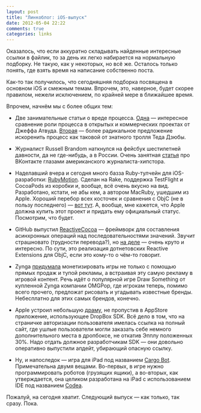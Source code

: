 ```yaml
---
layout: post
title: "Линкоблог: iOS-выпуск"
date: 2012-05-04 22:22
comments: true
categories: links
---
```


Оказалось, что если аккуратно складывать найденные интересные ссылки в файлик, то за день их легко набирается на нормальную подборку. Не такую, как у некоторых, но всё же. Осталось только понять, где взять время на написание собственно поста. 

Как-то так получилось, что сегодняшняя подборка посвящена в основном iOS и смежным темам. Впрочем, это, наверное, будет скорее правилом, нежели исключением, по крайней мере в ближайшее время.

<!--more-->

Впрочем, начнём мы с более общих тем:

* Две занимательные статьи о вреде процесса. [Одна](http://www.codinghorror.com/blog/2008/03/is-eeyore-designing-your-software.html) — интересное сравнение роли процесса в открытых и коммерческих проектах от Джеффа Атвуда. [Вторая](http://teddziuba.com/2011/12/process.html) — более радикальное предложение искоренить процесс как таковой от знатного тролля Теда Дзюбы.

* Журналист Russell Brandom наткнулся на фейсбук шестилетней давности, да не где-нибудь, а в России. Очень занятная [статья](http://www.buzzfeed.com/h2/pulse/tommywilhelm/where-the-old-facebook-still-lives) про ВКонтакте глазами американского журналиста-хипстора.

* Наделавший вчера и сегодня много базза Ruby-тулчейн для iOS-разработки: [RubyMotion](http://www.rubymotion.com/). Сделан на Rake, поддержка TestFlight и CocoaPods из коробки и, вообще, всё очень вкусно на вид. Разработано, кстати, не абы кем, а автором MacRuby, ушедшим из Apple. Хороший перебор всех косточек и сравнения с ObjC (не в пользу последнего) — [вот тут](http://joshsymonds.com/blog/2012/05/04/why-rubymotion-is-better-than-objective-c/). А, вообще, мне кажется, что Apple должна купить этот проект и придать ему официальный статус. Посмотрим, что будет.

* GitHub выпустил [ReactiveCocoa](https://github.com/github/ReactiveCocoa) — фреймворк для составления асинхронных операций над последовательностями значений. Звучит страшновато (трудности перевода?), но [на деле](https://github.com/blog/1107-reactivecocoa-for-a-better-world) — очень круто и интересно. По сути, это реализация дотнетовских Reactive Extensions для ObjC, если это кому-то о чём-то говорит.

* Zynga [придумала](http://adage.com/article/digital/zynga-s-ad-pitch-draw-draw-brand/234515/) монетизировать игры не только с помощью прямых продаж и тупой рекламы, а встраивая эту самую рекламу в игровой контент. Речь идёт о популярной игре Draw Something от купленной Zynga компании OMGPop, где игрокам теперь, помимо всего прочего, предложат рисовать и угадывать известные бренды. Небесплатно для этих самых брендов, конечно.

* Apple устроил небольшую [драму](http://forums.dropbox.com/topic.php?id=59350&replies=15), не пропустив в AppStore приложение, использующее DropBox SDK. Всё дело в том, что на страничке авторизации пользователя имелась ссылка на полный сайт, где ушлые пользователи могли заказать себе немного дополнительного места в дропбоксе, не откатив Эпплу положенных 30%. Надо отдать должное разработчикам SDK — они довольно оперативно выпустили апдейт, убирающий опасную ссылку.

* Ну, и напоследок — игра для iPad под названием [Cargo Bot](http://twolivesleft.com/CargoBot/). Примечательна двумя вещами. Во-первых, в игре нужно программировать роботов (грузящих ящики), а во-вторых, как утверждается, она целиком разработана на iPad с использованием IDE под названием [Codea](http://twolivesleft.com/Codea/).

Пожалуй, на сегодня хватит. Следующий выпуск — как только, так сразу. Пока.